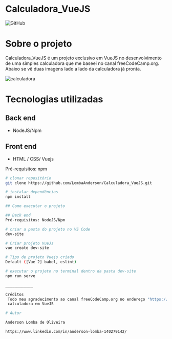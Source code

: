 # Calculadora_VueJS

![GitHub](https://img.shields.io/github/license/LombaAnderson/Calculadora_VueJS)

# Sobre o projeto

Calculadora_VueJS é um projeto exclusivo em VueJS no desenvolvimento de uma simples calculadora que me baseei no canal freeCodeCamp.org. Abaixo se vê duas imagens
lado a lado da calculadora já pronta.

![calculadora](https://user-images.githubusercontent.com/60937513/131398300-416a1932-905e-413c-b797-0518395c4310.png)

# Tecnologias utilizadas
## Back end
- NodeJS/Npm


## Front end 
- HTML / CSS/ Vuejs

Pré-requisitos: npm 

```bash
# clonar repositório
git clone https://github.com/LombaAnderson/Calculadora_VueJS.git

# instalar dependências
npm install

## Como executar o projeto

## Back end
Pré-requisitos: NodeJS/Npm

# criar a pasta do projeto no VS Code
dev-site

# Criar projeto VueJs
vue create dev-site

# Tipo de projeto Vuejs criado
Default ([Vue 2] babel, eslint)

# executar o projeto no terminal dentro da pasta dev-site
npm run serve

____________

Créditos
 Todo meu agradecimento ao canal freeCodeCamp.org no endereço "https://www.youtube.com/watch?v=m1_ih43p24s" que explicou com minúcias todo o processo da criação da 
 calculadora em VueJS

# Autor

Anderson Lomba de Oliveira

https://www.linkedin.com/in/anderson-lomba-140279142/
